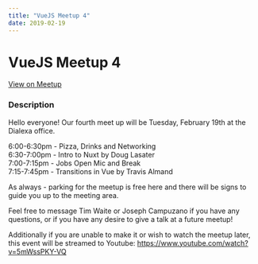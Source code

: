 ```yaml
---
title: "VueJS Meetup 4"
date: 2019-02-19
---
```


# VueJS Meetup 4

[View on Meetup](https://www.meetup.com/Dallas-Vue-Meetup/events/257968050)

### Description

<p>Hello everyone! Our fourth meet up will be Tuesday, February 19th at the Dialexa office.</p> <p>6:00-6:30pm - Pizza, Drinks and Networking<br/>6:30-7:00pm - Intro to Nuxt by Doug Lasater<br/>7:00-7:15pm - Jobs Open Mic and Break<br/>7:15-7:45pm - Transitions in Vue by Travis Almand</p> <p>As always - parking for the meetup is free here and there will be signs to guide you up to the meeting area.</p> <p>Feel free to message Tim Waite or Joseph Campuzano if you have any questions, or if you have any desire to give a talk at a future meetup!</p> <p>Additionally if you are unable to make it or wish to watch the meetup later, this event will be streamed to Youtube: <a href="https://www.youtube.com/watch?v=5mWssPKY-VQ" class="embedded">https://www.youtube.com/watch?v=5mWssPKY-VQ</a></p> 
  